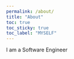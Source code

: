 ```yaml
---
permalink: /about/
title: "About"
toc: true
toc_sticky: true
toc_label: "MYSELF"
---
```


I am a Software Engineer
